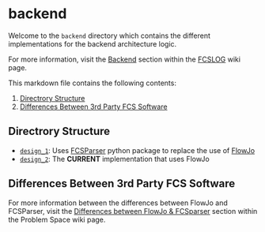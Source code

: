 # backend

Welcome to the ```backend``` directory which contains the different implementations for the backend architecture logic. 

For more information, visit the [Backend](https://github.com/WEHI-ResearchComputing/Genomics-Metadata-Multiplexing/wiki/FCSLOG#backend) section within the [FCSLOG](https://github.com/WEHI-ResearchComputing/Genomics-Metadata-Multiplexing/wiki/FCSLOG) wiki page.

This markdown file contains the following contents:
1. [Directrory Structure](#directrory-structure)
2. [Differences Between 3rd Party FCS Software](#differences-between-3rd-party-fcs-software)

## Directrory Structure
- [```design_1```](./design_1/): Uses [FCSParser](https://pypi.org/project/fcsparser/) python package to replace the use of [FlowJo](https://www.flowjo.com/)
- [```design_2```](./design_2/): The **CURRENT** implementation that uses FlowJo

## Differences Between 3rd Party FCS Software
For more information between the differences between FlowJo and FCSParser, visit the [Differences between FlowJo & FCSparser]() section within the Problem Space wiki page.
